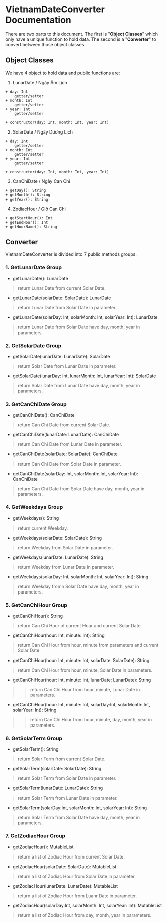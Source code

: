 # VietnamDateConverter Documentation
There are two parts to this document. The first is "**Object Classes**" which only have a unique function to hold data. The second is a "**Converter**" to convert between those object classes.
## Object Classes
We have 4 object to hold data and public functions are:
1. LunarDate / Ngày Âm Lịch
```
+ day: Int
    getter/setter
+ month: Int
    getter/setter
+ year: Int
    getter/setter
    
+ constructor(day: Int, month: Int, year: Int)
```

2. SolarDate / Ngày Dương Lịch
```
+ day: Int
    getter/setter
+ month: Int
    getter/setter
+ year: Int
    getter/setter
    
+ constructor(day: Int, month: Int, year: Int)
```

3. CanChiDate / Ngày Can Chi
```
+ getDay(): String
+ getMonth(): String
+ getYear(): String
```

4. ZodiacHour / Giờ Can Chi
```
+ getStartHour(): Int
+ getEndHour(): Int
+ getHourName(): String
```

## Converter
VietnamDateConverter is divided into 7 public methods groups.
### 1. GetLunarDate Group
+ getLunarDate(): LunarDate
> return Lunar Date from current Solar Date.

+ getLunarDate(solarDate: SolarDate): LunarDate
> return Lunar Date from Solar Date in parameter.

+ getLunarDate(solarDay: Int, solarMonth: Int, solarYear: Int): LunarDate
> return Lunar Date from Solar Date have day, month, year in parameters.

### 2. GetSolarDate Group
+ getSolarDate(lunarDate: LunarDate): SolarDate
> return Solar Date from  Lunar Date in parameter.

+ getSolarDate(lunarDay: Int, lunarMonth: Int, lunarYear: Int): SolarDate
> return Solar Date from Lunar Date have day, month, year in parameters.

### 3. GetCanChiDate Group
+ getCanChiDate(): CanChiDate
> return Can Chi Date from current Solar Date.

+ getCanChiDate(lunarDate: LunarDate): CanChiDate
> return Can Chi Date from Lunar Date in parameter.

+ getCanChiDate(solarDate: SolarDate): CanChiDate
> return Can Chi Date from Solar Date in parameter.

+ getCanChiDate(solarDay: Int, solarMonth: Int, solarYear: Int): CanChiDate
> return Can Chi Date from Solar Date have day, month, year in parameters.

### 4. GetWeekdays Group
+ getWeekdays(): String
> return current Weekday.

+ getWeekdays(solarDate: SolarDate): String
> return Weekday from Solar Date in parameter. 

+ getWeekdays(lunarDate: LunarDate): String
> return Weekday from Lunar Date in parameter.

+ getWeekdays(solarDay: Int, solarMonth: Int, solarYear: Int): String
> return Weekday fromn Solar Date have day, month, year in parameters.

### 5. GetCanChiHour Group
+ getCanChiHour(): String
> return Can Chi Hour of current Hour and current Solar Date.

+ getCanChiHour(hour: Int, minute: Int): String
> return Can Chi Hour from hour, minute from parameters and current Solar Date.

+ getCanChiHour(hour: Int, minute: Int, solarDate: SolarDate): String
> return Can Chi Hour from hour, minute, Solar Date in parameters.

+ getCanChiHour(hour: Int, minute: Int, lunarDate: LunarDate): String
>  > return Can Chi Hour from hour, minute, Lunar Date in parameters.

+ getCanChiHour(hour: Int, minute: Int, solarDay:Int, solarMonth: Int, solarYear: Int): String
> > return Can Chi Hour from hour, minute, day, month, year in parameters.

### 6. GetSolarTerm Group
+ getSolarTerm(): String
> return Solar Term from current Solar Date. 

+ getSolarTerm(solarDate: SolarDate): String
> return Solar Term from Solar Date in parameter.

+ getSolarTerm(lunarDate: LunarDate): String
> return Solar Term from Lunar Date in parameter. 

+ getSolarTerm(solarDay:Int, solarMonth: Int, solarYear: Int): String
> return Solar Term from Solar Date have day, month, year in parameters.

### 7. GetZodiacHour Group
+ getZodiacHour(): MutableList<ZodiacHour>
> return a list of Zodiac Hour from current Solar Date. 

+ getZodiacHour(solarDate: SolarDate): MutableList<ZodiacHour>
> return a list of Zodiac Hour from Solar Date in parameter.

+ getZodiacHour(lunarDate: LunarDate): MutableList<ZodiacHour>
> return a list of Zodiac Hour from Luanr Date in parameter.

+ getZodiacHour(solarDay:Int, solarMonth: Int, solarYear: Int): MutableList<ZodiacHour>
> return a list of Zodiac Hour from day, month, year in parameters.
